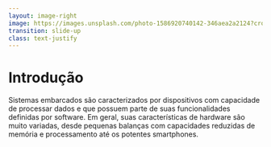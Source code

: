 ```yaml
---
layout: image-right
image: https://images.unsplash.com/photo-1586920740142-346aea2a2124?crop=entropy&cs=tinysrgb&fit=max&fm=jpg&ixid=Mnw0MDk4NDh8MHwxfGFsbHx8fHx8fHx8fDE2NzYyNjIwMDc&ixlib=rb-4.0.3&q=80&w=1080
transition: slide-up
class: text-justify
---
```


# Introdução

Sistemas embarcados são caracterizados por dispositivos com capacidade de processar dados e que possuem parte de suas funcionalidades definidas por software. Em geral, suas características de hardware são muito variadas, desde pequenas balanças com capacidades reduzidas de memória e processamento até os potentes smartphones.
